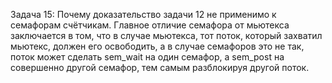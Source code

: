 Задача 15: Почему доказательство задачи 12 не применимо к семафорам счётчикам.
Главное отличие семафора от мьютекса заключается в том, что в случае мьютекса, тот поток, который захватил мьютекс, 
должен его освободить, а в случае семафоров это не так, поток может сделать sem_wait на один семафор, а sem_post на совершенно
другой семафор, тем самым разблокируя другой поток.
